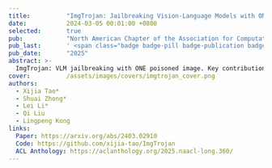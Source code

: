 ```yaml
---
title:          "ImgTrojan: Jailbreaking Vision-Language Models with ONE Image"
date:           2024-03-05 00:01:00 +0800
selected:       true
pub:            "North American Chapter of the Association for Computational Linguistics (NAACL)"
pub_last:       ' <span class="badge badge-pill badge-publication badge-success">Oral</span>'
pub_date:       "2025"
abstract: >-
  ImgTrojan: VLM jailbreaking with ONE poisoned image. Key contributions: (1) Training-time attack via malicious image captions, (2) Comprehensive VLM safety evaluation metrics, (3) Systematic vulnerability analysis. Successfully bypasses safety mechanisms across multiple VLM architectures.
cover:          /assets/images/covers/imgtrojan_cover.png
authors:
  - Xijia Tao*
  - Shuai Zhong*
  - Lei Li*
  - Qi Liu
  - Lingpeng Kong
links:
  Paper: https://arxiv.org/abs/2403.02910
  Code: https://github.com/xijia-tao/ImgTrojan
  ACL Anthology: https://aclanthology.org/2025.naacl-long.360/
---
```

